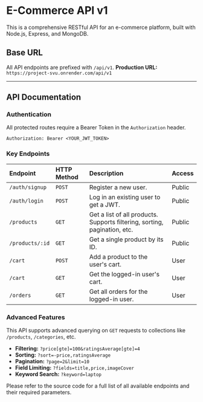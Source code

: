 # E-Commerce API v1

This is a comprehensive RESTful API for an e-commerce platform, built with Node.js, Express, and MongoDB.

## Base URL

All API endpoints are prefixed with `/api/v1`.
**Production URL:** `https://project-svu.onrender.com/api/v1`

---

## API Documentation

### Authentication

All protected routes require a Bearer Token in the `Authorization` header.

`Authorization: Bearer <YOUR_JWT_TOKEN>`

### Key Endpoints

| Endpoint        | HTTP Method | Description                                                               | Access |
| :-------------- | :---------- | :------------------------------------------------------------------------ | :----- |
| `/auth/signup`  | `POST`      | Register a new user.                                                      | Public |
| `/auth/login`   | `POST`      | Log in an existing user to get a JWT.                                     | Public |
| `/products`     | `GET`       | Get a list of all products. Supports filtering, sorting, pagination, etc. | Public |
| `/products/:id` | `GET`       | Get a single product by its ID.                                           | Public |
| `/cart`         | `POST`      | Add a product to the user's cart.                                         | User   |
| `/cart`         | `GET`       | Get the logged-in user's cart.                                            | User   |
| `/orders`       | `GET`       | Get all orders for the logged-in user.                                    | User   |

### Advanced Features

This API supports advanced querying on `GET` requests to collections like `/products`, `/categories`, etc.

- **Filtering:** `?price[gte]=100&ratingsAverage[gte]=4`
- **Sorting:** `?sort=-price,ratingsAverage`
- **Pagination:** `?page=2&limit=10`
- **Field Limiting:** `?fields=title,price,imageCover`
- **Keyword Search:** `?keyword=laptop`

Please refer to the source code for a full list of all available endpoints and their required parameters.
